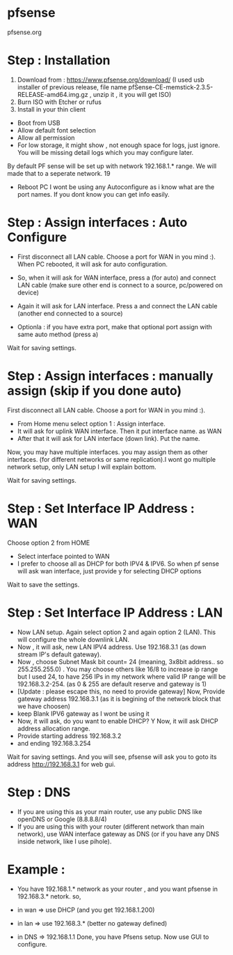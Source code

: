 # pfsense
pfsense.org

# Step : Installation 
1. Download from : https://www.pfsense.org/download/
(I used usb installer of previous release, file name pfSense-CE-memstick-2.3.5-RELEASE-amd64.img.gz , unzip it , it you will get ISO)
2. Burn ISO with Etcher or rufus 
3. Install in your thin client 
 - Boot from USB
 - Allow default font selection 
 - Allow all permission 
 - For low storage, it might show , not enough space for logs, just ignore. You will be missing detail logs which you may configure later. 
 
By default PF sense will be set up with network 192.168.1.* range. We will made that to a seperate network. 19

 - Reboot PC
I wont be using any Autoconfigure as i know what are the port names. If you dont know you can get info easily. 

# Step : Assign interfaces : Auto Configure 
- First disconnect all LAN cable. Choose a port for WAN in you mind :). 
When PC rebooted, it will ask for auto configuration. 
 - So, when it will ask for WAN interface, press a (for auto) and connect LAN cable (make sure other end is connect to a source, pc/powered on device)
- Again it will ask for LAN interface. Press a and connect the LAN cable (another end connected to a source)

- Optionla : if you have extra port, make that optional port assign with same auto method (press a)  

Wait for saving settings. 

# Step : Assign interfaces : manually assign (skip if you done auto) 
First disconnect all LAN cable. Choose a port for WAN in you mind :). 

- From Home menu select option 1 : Assign interface.  
- It will ask for uplink WAN interface. Then it put interface name. as WAN
- After that it will ask for LAN interface (down link). Put the name. 

Now, you may have multiple interfaces. you may assign them as other interfaces. (for different networks or same replication).I wont go multiple network setup, only LAN setup I will explain bottom. 

Wait for saving settings. 

# Step : Set Interface IP Address : WAN 
Choose option 2 from HOME
- Select interface pointed to WAN 
- I prefer to choose all as DHCP for both IPV4 & IPV6. So when pf sense will ask wan interface, just provide y for selecting DHCP options

Wait to save the settings. 

# Step : Set Interface IP Address : LAN

- Now LAN setup. Again select option 2 and again option 2 (LAN). This will configure the whole downlink LAN. 
- Now , it will ask, new LAN IPV4 address. Use 192.168.3.1 (as down stream IP's default gateway). 
- Now , choose Subnet Mask bit count= 24 
(meaning, 3x8bit address.. so 255.255.255.0) . You may choose others like 16/8 to increase ip range but I used 24, to have 256 IPs in my network where valid IP range will be 192.168.3.2-254. (as 0 & 255 are default reserve and gateway is 1) 
- [Update : please escape this, no need to provide gateway] Now, Provide gateway address 192.168.3.1 
(as it is begining of the network block that we have choosen) 
- keep Blank IPV6 gateway as I wont be using it
- Now, it will ask, do you want to enable DHCP? Y 
Now, it will ask DHCP address allocation range. 
- Provide starting address 192.168.3.2 
- and ending 192.168.3.254

Wait for saving settings. 
And you will see, pfsense will ask you to goto its address http://192.168.3.1 for web gui. 

# Step : DNS
- If you are using this as your main router, use any public DNS like openDNS or Google (8.8.8.8/4)
- If you are using this with your router (different network than main network), use WAN interface gateway as DNS (or if you have any DNS inside network, like I use pihole). 

# Example : 
- You have 192.168.1.* network as your router , and you want pfsense in 192.168.3.* netork. 
so, 

- in wan => use DHCP (and you get 192.168.1.200)
- in lan => use 192.168.3.* (better no gateway defined)
- in DNS => 192.168.1.1
Done, you have Pfsens setup. Now use GUI to configure. 
